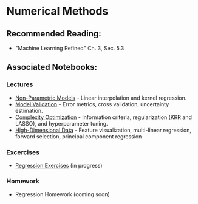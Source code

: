 # Numerical Methods

## Recommended Reading:

- "Machine Learning Refined" Ch. 3, Sec. 5.3

## Associated Notebooks:

### Lectures
- [Non-Parametric Models](lecture-non_parametric_models.ipynb) - Linear interpolation and kernel regression.
- [Model Validation](lecture-model_validation.ipynb) - Error metrics, cross validation, uncertainty estimation.
- [Complexity Optimization](lecture-complexity_optimization.ipynb) - Information criteria, regularization (KRR and LASSO), and hyperparameter tuning.
- [High-Dimensional Data](lecture-high_dimensional_data.ipynb) - Feature visualization, multi-linear regression, forward selection, principal component regression

### Excercises
- [Regression Exercises](exercises-regression.ipynb) (in progress)

### Homework
- Regression Homework (coming soon)

